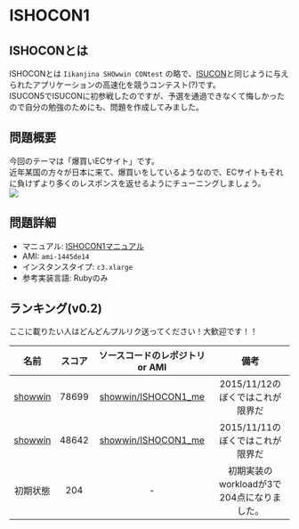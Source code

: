 # ISHOCON1
## ISHOCONとは
ISHOCONとは `Iikanjina SHOwwin CONtest` の略で、[ISUCON](http://isucon.net/)と同じように与えられたアプリケーションの高速化を競うコンテスト(?)です。  
ISUCON5でISUCONに初参戦したのですが、予選を通過できなくて悔しかったので自分の勉強のためにも、問題を作成してみました。  

## 問題概要
今回のテーマは「爆買いECサイト」です。  
近年某国の方々が日本に来て、爆買いをしているようなので、ECサイトもそれに負けずより多くのレスポンスを返せるようにチューニングしましょう。  
![](https://raw.githubusercontent.com/showwin/ISHOCON1/master/doc/images/top.png)

## 問題詳細
* マニュアル: [ISHOCON1マニュアル](https://github.com/showwin/ISHOCON1/blob/master/doc/manual.md)
* AMI: `ami-1445de14`
* インスタンスタイプ: `c3.xlarge`
* 参考実装言語: Rubyのみ

## ランキング(v0.2)
ここに載りたい人はどんどんプルリク送ってください！大歓迎です！！

|名前|スコア|ソースコードのレポジトリ or AMI|備考|
|:--:|:--:|:--:|:--:|
|[showwin](https://twitter.com/showwin)|78699|[showwin/ISHOCON1_me](https://github.com/showwin/ISHOCON1_me/tree/dc7273d6cfdc90edb43d9490e7538ec63f06a99e)|2015/11/12のぼくではこれが限界だ|
|[showwin](https://twitter.com/showwin)|48642|[showwin/ISHOCON1_me](https://github.com/showwin/ISHOCON1_me/tree/c04b20faee30a5aeb315c33bee6ad8b4c7d87ce7)|2015/11/11のぼくではこれが限界だ|
|初期状態|204|-|初期実装のworkloadが3で204点になりました。|
